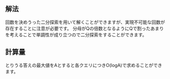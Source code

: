 ## 解法
回数を決めうった二分探索を用いて解くことができますが、実現不可能な回数が存在することに注意が必要です。
分母がQの倍数となるようにQで割ったあまりを考えることで単調性が成り立つので二分探索をすることができます。

## 計算量
とりうる答えの最大値をAとすると各クエリにつきO(logA)で求めることができます。